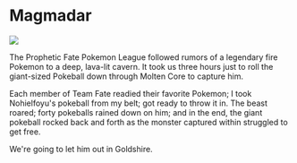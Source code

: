 # Magmadar

![](http://westkarana.com/images/magmadar.jpg)

The Prophetic Fate Pokemon League followed rumors of a legendary fire Pokemon to a deep, lava-lit cavern. It took us three hours just to roll the giant-sized Pokeball down through Molten Core to capture him.

Each member of Team Fate readied their favorite Pokemon; I took Nohielfoyu's pokeball from my belt; got ready to throw it in. The beast roared; forty pokeballs rained down on him; and in the end, the giant pokeball rocked back and forth as the monster captured within struggled to get free.

We're going to let him out in Goldshire.
